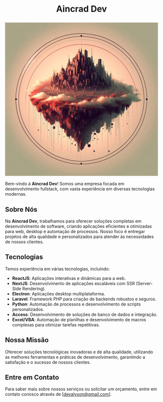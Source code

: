 # <p style="text-align: center;">Aincrad Dev</p>

![Aincrad logo](../assets/aincrad-dev-entardecer.jpeg)

Bem-vindo à **Aincrad Dev**! Somos uma empresa focada em desenvolvimento fullstack, com vasta experiência em diversas tecnologias modernas.

## Sobre Nós

Na **Aincrad Dev**, trabalhamos para oferecer soluções completas em desenvolvimento de software, criando aplicações eficientes e otimizadas para web, desktop e automação de processos. Nosso foco é entregar projetos de alta qualidade e personalizados para atender às necessidades de nossos clientes.

## Tecnologias

Temos experiência em várias tecnologias, incluindo:

- **ReactJS**: Aplicações interativas e dinâmicas para a web.
- **NextJS**: Desenvolvimento de aplicações escaláveis com SSR (Server-Side Rendering).
- **Electron**: Aplicações desktop multiplataforma.
- **Laravel**: Framework PHP para criação de backends robustos e seguros.
- **Python**: Automação de processos e desenvolvimento de scripts personalizados.
- **Access**: Desenvolvimento de soluções de banco de dados e integração.
- **Excel/VBA**: Automação de planilhas e desenvolvimento de macros complexas para otimizar tarefas repetitivas.

## Nossa Missão

Oferecer soluções tecnológicas inovadoras e de alta qualidade, utilizando as melhores ferramentas e práticas de desenvolvimento, garantindo a satisfação e o sucesso de nossos clientes.

## Entre em Contato

Para saber mais sobre nossos serviços ou solicitar um orçamento, entre em contato conosco através de [devalyson@gmail.com].
